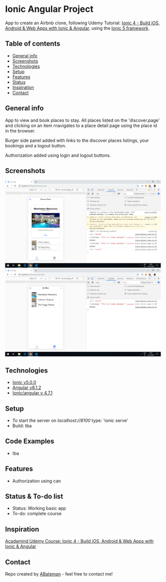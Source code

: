 # Ionic Angular Project

App to create an Airbnb clone, following Udemy Tutorial: [Ionic 4 - Build iOS, Android & Web Apps with Ionic & Angular](https://www.udemy.com/ionic-2-the-practical-guide-to-building-ios-android-apps/), using the [Ionic 5 framework](https://ionicframework.com/docs).

## Table of contents

* [General info](#general-info)
* [Screenshots](#screenshots)
* [Technologies](#technologies)
* [Setup](#setup)
* [Features](#features)
* [Status](#status)
* [Inspiration](#inspiration)
* [Contact](#contact)

## General info

App to view and book places to stay. All places listed on the 'discover.page' and clicking on an item rnavigates to a place detail page using the place id in the browser.

Burger side panel added with links to the discover places listings, your bookings and a logout button.

Authorization added using login and logout buttons.

## Screenshots

![page](./img/discover-places-page.png)
![page](./img/offers-page.png)

## Technologies

* [Ionic v5.0.0](https://ionicframework.com/)
* [Angular v8.1.2](https://angular.io/)
* [Ionic/angular v 4.7.1](https://ionicframework.com/)

## Setup

* To start the server on _localhost://8100_ type: 'ionic serve'
* Build: tba

## Code Examples

* tba

## Features

* Authorization using can

## Status & To-do list

* Status: Working basic app
* To-do: complete course

## Inspiration

[Acadamind Udemy Course: Ionic 4 - Build iOS, Android & Web Apps with Ionic & Angular](https://www.udemy.com/ionic-2-the-practical-guide-to-building-ios-android-apps/)

## Contact

Repo created by [ABateman](https://www.andrewbateman.org) - feel free to contact me!
